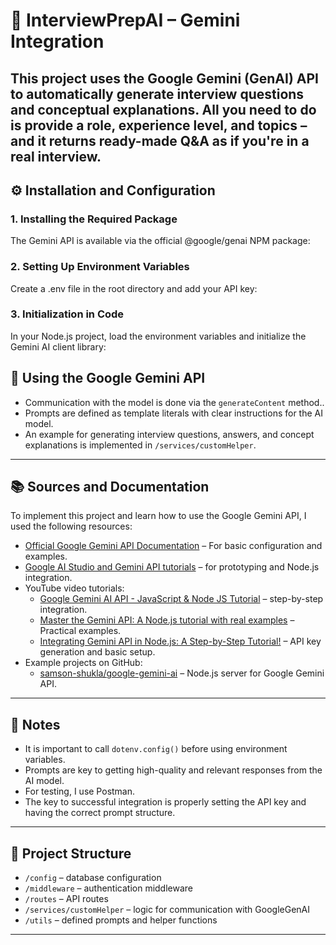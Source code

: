# 🧠 InterviewPrepAI – Gemini Integration

This project uses the Google Gemini (GenAI) API to automatically generate interview questions and conceptual explanations. All you need to do is provide a role, experience level, and topics – and it returns ready-made Q&A as if you're in a real interview.
---

## ⚙️ Installation and Configuration

### 1. Installing the Required Package

The Gemini API is available via the official @google/genai NPM package:

### 2. Setting Up Environment Variables

Create a .env file in the root directory and add your API key:

### 3. Initialization in Code

In your Node.js project, load the environment variables and initialize the Gemini AI client library:

## 🚀 Using the Google Gemini API

- Communication with the model is done via the `generateContent` method..
- Prompts are defined as template literals with clear instructions for the AI model.
- An example for generating interview questions, answers, and concept explanations is implemented in `/services/customHelper`.

---

## 📚 Sources and Documentation

To implement this project and learn how to use the Google Gemini API, I used the following resources:

- [Official Google Gemini API Documentation](https://ai.google.dev/gemini-api/docs/quickstart) – For basic configuration and examples.
- [Google AI Studio and Gemini API tutorials](https://developers.google.com/learn/pathways/solution-ai-gemini-101) – for prototyping and Node.js integration.
- YouTube video tutorials:
  - [Google Gemini AI API - JavaScript & Node JS Tutorial](https://www.youtube.com/watch?v=l6AGRZ-RK1s)  – step-by-step integration.
  - [Master the Gemini API: A Node.js tutorial with real examples](https://www.youtube.com/watch?v=Z8F6FvMrN4o) – Practical examples.
  - [Integrating Gemini API in Node.js: A Step-by-Step Tutorial!](https://www.youtube.com/watch?v=mMalSD_y-ac) – API key generation and basic setup.
- Example projects on GitHub:
  - [samson-shukla/google-gemini-ai](https://github.com/samson-shukla/google-gemini-ai) – Node.js server for Google Gemini API.

---

## 📝 Notes

- It is important to call  `dotenv.config()` before using environment variables.
- Prompts are key to getting high-quality and relevant responses from the AI model.
- For testing, I use Postman.
- The key to successful integration is properly setting the API key and having the correct prompt structure.

---

## 📂 Project Structure

- `/config` – database configuration
- `/middleware` – authentication middleware
- `/routes` – API routes
- `/services/customHelper` – logic for communication with GoogleGenAI
- `/utils` – defined prompts and helper functions

---